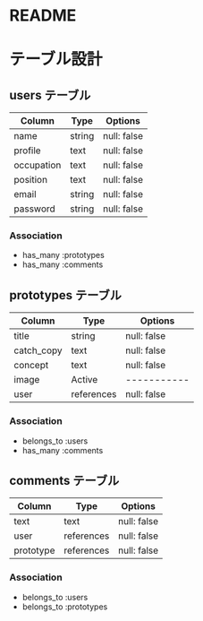 # README

# テーブル設計

## users テーブル

| Column     | Type   | Options     |
| ---------- | ------ | ----------- |
| name       | string | null: false |
| profile    | text   | null: false |
| occupation | text   | null: false |
| position   | text   | null: false |
| email      | string | null: false |
| password   | string | null: false |

### Association

- has_many :prototypes
- has_many :comments

## prototypes テーブル

| Column     | Type       | Options     |
| ---------- | ---------- | ----------- |
| title      | string     | null: false |
| catch_copy | text       | null: false |
| concept    | text       | null: false |
| image      | Active     | ----------- |
| user       | references | null: false |

### Association

- belongs_to :users
- has_many :comments


## comments テーブル

| Column     | Type       | Options     |
| ---------- | ---------- | ----------- |
| text       | text       | null: false |
| user       | references | null: false |
| prototype  | references | null: false |

### Association

- belongs_to :users
- belongs_to :prototypes
